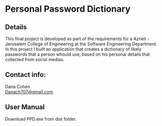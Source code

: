 
# Personal Password Dictionary 

## Details
This final project is developed as part of the requirements for a Azrieli - Jerusalem College of Engineering at the Software Engineering Department.
In this project I built an application that creates a dictionary of likely passwords that a person whould use, based on his personal details that collected from social medias.

## Contact info: <br>
Dana Cohen <br>
Danach707@gmail.com

## User Manual 
Download PPD.exe from dist folder.
